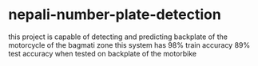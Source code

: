 # nepali-number-plate-detection
this project is capable of detecting and predicting backplate of the motorcycle of the bagmati zone
this system has 98% train accuracy 89% test accuracy when tested on backplate of the motorbike 

